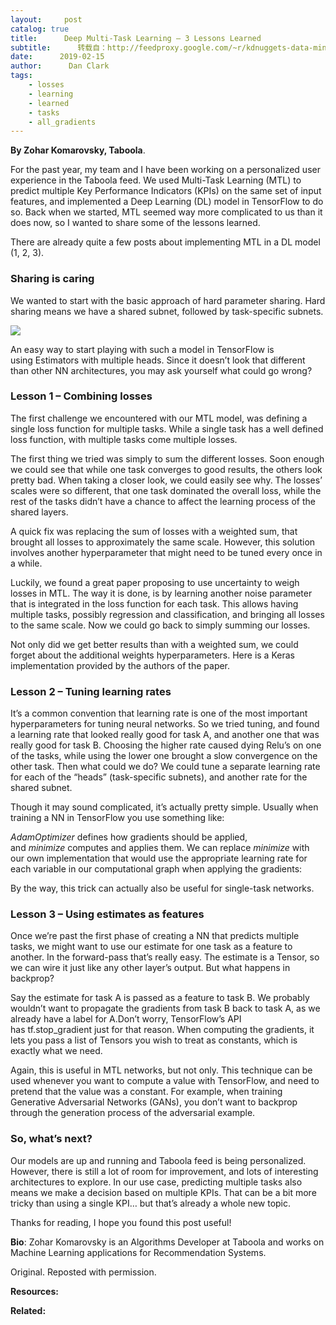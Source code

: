 ```yaml
---
layout:     post
catalog: true
title:      Deep Multi-Task Learning – 3 Lessons Learned
subtitle:      转载自：http://feedproxy.google.com/~r/kdnuggets-data-mining-analytics/~3/ifya-Kk_xp8/deep-multi-task-learning.html
date:      2019-02-15
author:      Dan Clark
tags:
    - losses
    - learning
    - learned
    - tasks
    - all_gradients
---
```


**By Zohar Komarovsky, Taboola**.

For the past year, my team and I have been working on a personalized user experience in the Taboola feed. We used Multi-Task Learning (MTL) to predict multiple Key Performance Indicators (KPIs) on the same set of input features, and implemented a Deep Learning (DL) model in TensorFlow to do so. Back when we started, MTL seemed way more complicated to us than it does now, so I wanted to share some of the lessons learned.

There are already quite a few posts about implementing MTL in a DL model (1, 2, 3).

### **Sharing is caring**

We wanted to start with the basic approach of hard parameter sharing. Hard sharing means we have a shared subnet, followed by task-specific subnets.

![](https://engineering.taboola.com/wp-content/uploads/2019/01/mtl.png)


An easy way to start playing with such a model in TensorFlow is using Estimators with multiple heads. Since it doesn’t look that different than other NN architectures, you may ask yourself what could go wrong?

### **Lesson 1 – Combining losses**

The first challenge we encountered with our MTL model, was defining a single loss function for multiple tasks. While a single task has a well defined loss function, with multiple tasks come multiple losses.

The first thing we tried was simply to sum the different losses. Soon enough we could see that while one task converges to good results, the others look pretty bad. When taking a closer look, we could easily see why. The losses’ scales were so different, that one task dominated the overall loss, while the rest of the tasks didn’t have a chance to affect the learning process of the shared layers.

A quick fix was replacing the sum of losses with a weighted sum, that brought all losses to approximately the same scale. However, this solution involves another hyperparameter that might need to be tuned every once in a while.

Luckily, we found a great paper proposing to use uncertainty to weigh losses in MTL. The way it is done, is by learning another noise parameter that is integrated in the loss function for each task. This allows having multiple tasks, possibly regression and classification, and bringing all losses to the same scale. Now we could go back to simply summing our losses.

Not only did we get better results than with a weighted sum, we could forget about the additional weights hyperparameters. Here is a Keras implementation provided by the authors of the paper.

### **Lesson 2 – Tuning learning rates**

It’s a common convention that learning rate is one of the most important hyperparameters for tuning neural networks. So we tried tuning, and found a learning rate that looked really good for task A, and another one that was really good for task B. Choosing the higher rate caused dying Relu’s on one of the tasks, while using the lower one brought a slow convergence on the other task. Then what could we do? We could tune a separate learning rate for each of the “heads” (task-specific subnets), and another rate for the shared subnet.

Though it may sound complicated, it’s actually pretty simple. Usually when training a NN in TensorFlow you use something like:

*AdamOptimizer* defines how gradients should be applied, and *minimize* computes and applies them. We can replace *minimize* with our own implementation that would use the appropriate learning rate for each variable in our computational graph when applying the gradients:

By the way, this trick can actually also be useful for single-task networks.

### **Lesson 3 – Using estimates as features**

Once we’re past the first phase of creating a NN that predicts multiple tasks, we might want to use our estimate for one task as a feature to another. In the forward-pass that’s really easy. The estimate is a Tensor, so we can wire it just like any other layer’s output. But what happens in backprop?

Say the estimate for task A is passed as a feature to task B. We probably wouldn’t want to propagate the gradients from task B back to task A, as we already have a label for A.Don’t worry, TensorFlow’s API has tf.stop_gradient just for that reason. When computing the gradients, it lets you pass a list of Tensors you wish to treat as constants, which is exactly what we need.

Again, this is useful in MTL networks, but not only. This technique can be used whenever you want to compute a value with TensorFlow, and need to pretend that the value was a constant. For example, when training Generative Adversarial Networks (GANs), you don’t want to backprop through the generation process of the adversarial example.

### **So, what’s next?**

Our models are up and running and Taboola feed is being personalized. However, there is still a lot of room for improvement, and lots of interesting architectures to explore. In our use case, predicting multiple tasks also means we make a decision based on multiple KPIs. That can be a bit more tricky than using a single KPI… but that’s already a whole new topic.

Thanks for reading, I hope you found this post useful!

**Bio**: Zohar Komarovsky is an Algorithms Developer at Taboola and works on Machine Learning applications for Recommendation Systems.

Original. Reposted with permission.

**Resources:**

**Related:**


